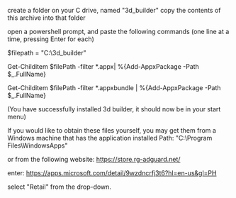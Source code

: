 create a folder on your C drive, named "3d_builder"
copy the contents of this archive into that folder

open a powershell prompt, and paste the following commands
(one line at a time, pressing Enter for each)

$filepath = "C:\3d_builder\"

Get-Childitem $filePath -filter *.appx| %{Add-AppxPackage -Path $_.FullName}

Get-Childitem $filePath -filter *.appxbundle | %{Add-AppxPackage -Path $_.FullName}

(You have successfully installed 3d builder, it should now be in your start menu)


If you would like to obtain these files yourself, you may get them from a Windows machine that has the application installed
Path: "C:\Program Files\WindowsApps"

or from the following website:
https://store.rg-adguard.net/

enter: https://apps.microsoft.com/detail/9wzdncrfj3t6?hl=en-us&gl=PH

select "Retail" from the drop-down.


